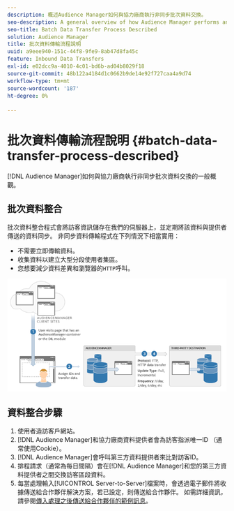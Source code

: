 ```yaml
---
description: 概述Audience Manager如何與協力廠商執行非同步批次資料交換。
seo-description: A general overview of how Audience Manager performs an asynchronous batch data exchange with a third-party vendor.
seo-title: Batch Data Transfer Process Described
solution: Audience Manager
title: 批次資料傳輸流程說明
uuid: a9eee940-151c-44f8-9fe9-8ab47d8fa45c
feature: Inbound Data Transfers
exl-id: e02dcc9a-4010-4c01-bd6b-ad04b8029f18
source-git-commit: 48b122a4184d1c0662b9de14e92f727caa4a9d74
workflow-type: tm+mt
source-wordcount: '187'
ht-degree: 0%

---
```


# 批次資料傳輸流程說明 {#batch-data-transfer-process-described}

[!DNL Audience Manager]如何與協力廠商執行非同步批次資料交換的一般概觀。

## 批次資料整合

<!-- c_async.xml -->

批次資料整合程式會將訪客資訊儲存在我們的伺服器上，並定期將該資料與提供者傳送的資料同步。 非同步資料傳輸程式在下列情況下相當實用：

* 不需要立即傳輸資料。
* 收集資料以建立大型分段使用者集區。
* 您想要減少資料差異和瀏覽器的`HTTP`呼叫。

![](assets/s2s_70.png)

## 資料整合步驟

1. 使用者造訪客戶網站。
1. [!DNL Audience Manager]和協力廠商資料提供者會為訪客指派唯一ID （通常使用Cookie）。
1. [!DNL Audience Manager]會呼叫第三方資料提供者來比對訪客ID。
1. 排程請求（通常為每日間隔）會在[!DNL Audience Manager]和您的第三方資料提供者之間交換訪客區段資料。
1. 每當處理輸入[!UICONTROL Server-to-Server]檔案時，會透過電子郵件將收據傳送給合作夥伴解決方案，若已設定，則傳送給合作夥伴。 如需詳細資訊，請參閱[傳入處理之後傳送給合作夥伴的範例訊息](../../../integration/sending-audience-data/batch-data-transfer-explained/inbound-receipt-message.md)。
